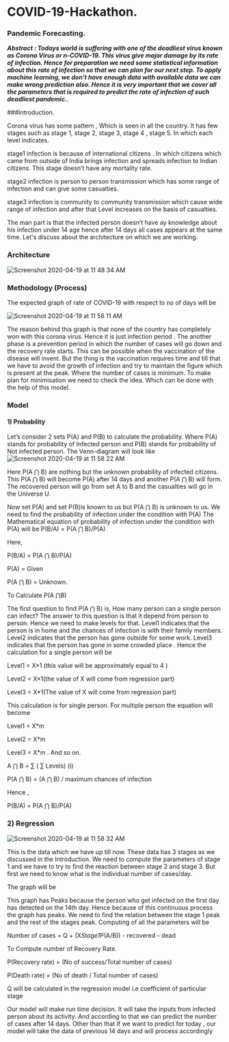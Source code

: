 # COVID-19-Hackathon. 

### Pandemic Forecasting. 

***Abstract : Todays world is suffering with one of the deadliest virus known as Corona Virus or n-COVID-19. This virus give major damage by its rate of infection. Hence for preparation we need some statistical information about this rate of infection so that we can plan for our next step. To apply machine learning, we don’t have enough data with available data we can make wrong prediction also. Hence it is very important that we cover all the parameters that is required to predict the rate of infection of such deadliest pandemic.***. 

###Introduction. 

Corona virus has some pattern , Which is seen in all the country. It has few stages such as stage 1, stage 2,  stage 3, stage 4 , stage 5. In which each level indicates. 
	
stage1 infection is because of international  citizens . In which citizens which came from outside of India brings infection and spreads infection to Indian citizens. This stage doesn’t have any mortality rate. 
	
stage2 infection is person to person transmission which has some  range of infection and can give some casualties. 
	
stage3 infection is community to community transmission which cause wide range of infection and after that Level increases on the basis of casualties. 
	
The man part is that the infected person doesn’t have ay knowledge about his infection under 14 age hence after 14 days all cases appears at the same time. Let's discuss about the architecture on which we are working.   
### Architecture
![Screenshot 2020-04-19 at 11 48 34 AM](https://user-images.githubusercontent.com/59559365/79681126-ff382000-8234-11ea-84f8-601b6d2d5d37.png)
### Methodology (Process)
The expected graph of rate of COVID-19 with respect to no of days will be 

![Screenshot 2020-04-19 at 11 58 11 AM](https://user-images.githubusercontent.com/59559365/79681170-a87f1600-8235-11ea-9241-6d92a68786fb.png)

The reason behind this graph is that none of the country has completely won with this corona virus. Hence it is just infection period . The another phase is a prevention period in which the number of cases will go down and the recovery rate starts. This can be possible when the vaccination of the disease will  invent. But the thing is the vaccination requires time and till that we have to avoid the growth of infection and try to maintain the figure which is present at the peak. Where the number of cases is minimum. To make plan for minimisation we need to check the idea. Which can be done with the help of this model. 
### Model
#### 1) Probability
Let’s consider 2 sets P(A) and P(B) to calculate the probability. Where P(A) stands for probability of Infected person and P(B) stands for probability of Not infected person. The Venn-diagram will look like  
![Screenshot 2020-04-19 at 11 58 22 AM](https://user-images.githubusercontent.com/59559365/79681261-7e7a2380-8236-11ea-9f05-33f40a31f30c.png)

Here P(A ⋂ B) are nothing but the unknown probability of infected citizens. This P(A ⋂ B) will become P(A) after 14 days    and    another P(A ⋂ B) will form. The recovered person will go from set A to B and the casualties will go in the Universe U. 

Now set P(A) and set P(B)is known to us but P(A ⋂ B) is unknown to us. We need to find the probability of infection under the condition with P(A) 
The Mathematical equation of probability of infection under the condition with P(A) will be
P(B/A)  = P(A ⋂ B)/P(A)

Here,

P(B/A) = P(A ⋂ B)/P(A)

P(A) = Given

P(A ⋂ B)  = Unknown.

To Calculate P(A ⋂B)

The first question to find P(A ⋂ B) is, How many person can a single person can infect? The answer to this question is that it depend from person to person. Hence we need to make levels for that. Level1 indicates that the person is in home and the chances of infection is with their family members. Level2 indicates that the person has gone outside for some work. Level3 indicates that the person has gone in some crowded place . Hence the calculation for a single person will be

Level1 = X*1 (this value will be approximately equal to 4 )

Level2 = X*1(the value of X will come from regression part)

Level3 = X*1(The value of X will come from regression part)

This calculation is for single person. For multiple person the equation will become

Level1  = X*m

Level2  = X*m

Level3  = X*m  . And so on.

A ⋂ B    =  ∑ ( ∑ Levels) (i)

P(A ⋂ B) =   (A ⋂ B) / maximum chances of infection

Hence ,

P(B/A)   = P(A ⋂ B)/P(A)
### 2) Regression
![Screenshot 2020-04-19 at 11 58 32 AM](https://user-images.githubusercontent.com/59559365/79681364-6e167880-8237-11ea-9aba-a5d14a90bb86.png)

This is the data which we have up till now. These data has 3 stages as we discussed in the Introduction. We need to compute the parameters of stage 1 and we have to try to find the reaction between stage 2 and stage 3. But first we need to know what is the individual number of cases/day.

The graph will be



This graph has Peaks because the person who get infected on the first day has detected on the 14th day. Hence because of this continuous process the graph has peaks. We need to find the relation between the stage 1 peak and the rest of the stages peak.
Computing of all the parameters will be
 
Number of cases = Q + (X*Stage1*P(A/B)) - recovered - dead

To Compute number of Recovery Rate.

P(Recovery rate) = (No of success/Total number of cases)

P(Death rate) = (No of death / Total number of cases)

Q will be calculated in the regression model i.e coefficient of particular stage




Our model will make run time decision. It will take the inputs from infected person about its activity. And  according to that we can predict the number of cases after 14 days. Other than that If we want to predict for today , our model will take the data of previous 14 days and will process accordingly






